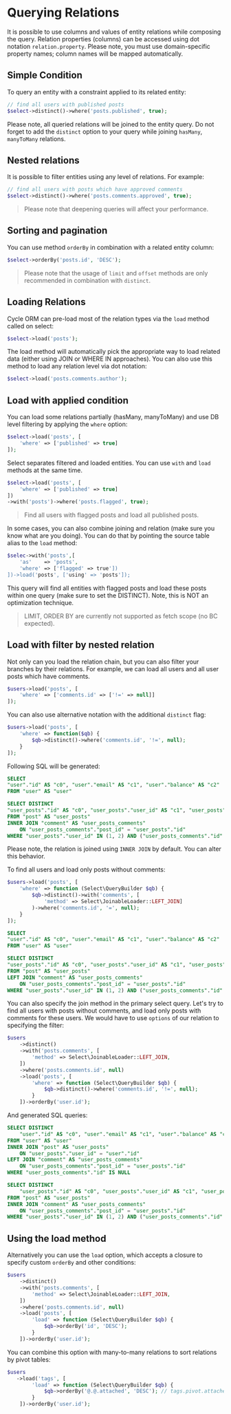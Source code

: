 # Querying Relations
It is possible to use columns and values of entity relations while composing the query. Relation properties (columns) can be accessed
using dot notation `relation.property`. Please note, you must use domain-specific property names; column names will be mapped automatically.

## Simple Condition
To query an entity with a constraint applied to its related entity:

```php
// find all users with published posts
$select->distinct()->where('posts.published', true);
```

Please note, all queried relations will be joined to the entity query. Do not forget to add the `distinct` option to your query while joining
`hasMany`, `manyToMany` relations.

## Nested relations
It is possible to filter entities using any level of relations. For example:

```php
// find all users with posts which have approved comments
$select->distinct()->where('posts.comments.approved', true);
```

> Please note that deepening queries will affect your performance.

## Sorting and pagination
You can use method `orderBy` in combination with a related entity column:

```php
$select->orderBy('posts.id', 'DESC');
```

> Please note that the usage of `limit` and `offset` methods are only recommended in combination with `distinct`.

## Loading Relations
Cycle ORM can pre-load most of the relation types via the `load` method called on select:

```php
$select->load('posts');
```

The load method will automatically pick the appropriate way to load related data (either using JOIN or WHERE IN approaches). You can also
use this method to load any relation level via dot notation:

```php
$select->load('posts.comments.author');
```

## Load with applied condition
You can load some relations partially (hasMany, manyToMany) and use DB level filtering by applying the `where` option:

```php
$select->load('posts', [
    'where' => ['published' => true]
]);
```

Select separates filtered and loaded entities. You can use `with` and `load` methods at the same time.

```php
$select->load('posts', [
    'where' => ['published' => true]
])
->with('posts')->where('posts.flagged', true);
```

> Find all users with flagged posts and load all published posts.

In some cases, you can also combine joining and relation (make sure you know what are you doing). You can do that by pointing the source table alias to the `load` method:

```php
$selec->with('posts',[
    'as'    => 'posts',
    'where' => ['flagged' => true'])
])->load('posts', ['using' => 'posts']);
```

This query will find all entities with flagged posts and load these posts within one query (make sure to set the DISTINCT). Note, this is NOT an optimization technique.

> LIMIT, ORDER BY are currently not supported as fetch scope (no BC expected).

## Load with filter by nested relation
Not only can you load the relation chain, but you can also filter your branches by their relations. For example, we can load all users and all user posts which have comments.

```php
$users->load('posts', [
    'where' => ['comments.id' => ['!=' => null]]
]);
```

You can also use alternative notation with the additional `distinct` flag:

```php
$users->load('posts', [
    'where' => function($qb) {
        $qb->distinct()->where('comments.id', '!=', null);
    }
]);
```

Following SQL will be generated:

```sql
SELECT
"user"."id" AS "c0", "user"."email" AS "c1", "user"."balance" AS "c2"
FROM "user" AS "user"
```

```sql
SELECT DISTINCT
"user_posts"."id" AS "c0", "user_posts"."user_id" AS "c1", "user_posts"."title" AS "c2"
FROM "post" AS "user_posts"
INNER JOIN "comment" AS "user_posts_comments"
    ON "user_posts_comments"."post_id" = "user_posts"."id"
WHERE "user_posts"."user_id" IN (1, 2) AND ("user_posts_comments"."id" IS NOT NULL)
```

Please note, the relation is joined using `INNER JOIN` by default. You can alter this behavior.

To find all users and load only posts without comments:

```php
$users->load('posts', [
    'where' => function (Select\QueryBuilder $qb) {
        $qb->distinct()->with('comments', [
            'method' => Select\JoinableLoader::LEFT_JOIN]
        )->where('comments.id', '=', null);
    }
]);
```

```sql
SELECT
"user"."id" AS "c0", "user"."email" AS "c1", "user"."balance" AS "c2"
FROM "user" AS "user"
```

```sql
SELECT DISTINCT
"user_posts"."id" AS "c0", "user_posts"."user_id" AS "c1", "user_posts"."title" AS "c2"
FROM "post" AS "user_posts"
LEFT JOIN "comment" AS "user_posts_comments"
    ON "user_posts_comments"."post_id" = "user_posts"."id"
WHERE "user_posts"."user_id" IN (1, 2) AND ("user_posts_comments"."id" IS NULL)
```

You can also specify the join method in the primary select query. Let's try to find all users with posts without comments, and load only posts with comments for these users. We would have to use `options` of our relation to specifying the filter:


```php
$users
    ->distinct()
    ->with('posts.comments', [
        'method' => Select\JoinableLoader::LEFT_JOIN,
    ])
    ->where('posts.comments.id', null)
    ->load('posts', [
        'where' => function (Select\QueryBuilder $qb) {
            $qb->distinct()->where('comments.id', '!=', null);
        }
    ])->orderBy('user.id');
```

And generated SQL queries:

```sql
SELECT DISTINCT
    "user"."id" AS "c0", "user"."email" AS "c1", "user"."balance" AS "c2"
FROM "user" AS "user"
INNER JOIN "post" AS "user_posts"
    ON "user_posts"."user_id" = "user"."id"
LEFT JOIN "comment" AS "user_posts_comments"
    ON "user_posts_comments"."post_id" = "user_posts"."id"
WHERE "user_posts_comments"."id" IS NULL
```

```sql
SELECT DISTINCT
    "user_posts"."id" AS "c0", "user_posts"."user_id" AS "c1", "user_posts"."title" AS "c2"
FROM "post" AS "user_posts"
INNER JOIN "comment" AS "user_posts_comments"
    ON "user_posts_comments"."post_id" = "user_posts"."id"
WHERE "user_posts"."user_id" IN (1, 2) AND ("user_posts_comments"."id" IS NOT NULL)
```

## Using the load method
Alternatively you can use the `load` option, which accepts a closure to specify custom `orderBy` and other conditions:

```php
$users
    ->distinct()
    ->with('posts.comments', [
        'method' => Select\JoinableLoader::LEFT_JOIN,
    ])
    ->where('posts.comments.id', null)
    ->load('posts', [
        'load' => function (Select\QueryBuilder $qb) {
            $qb->orderBy('id', 'DESC');
        }
    ])->orderBy('user.id');
```

You can combine this option with many-to-many relations to sort relations by pivot tables:


```php
$users
   ->load('tags', [
        'load' => function (Select\QueryBuilder $qb) {
            $qb->orderBy('@.@.attached', 'DESC'); // tags.pivot.attached
        }
    ])->orderBy('user.id');
```
